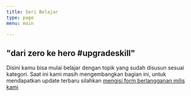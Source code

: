 ```yaml
---
title: Seri Belajar
type: page
menu: main

---
```


## "dari zero ke hero #upgradeskill"

Disini kamu bisa mulai belajar dengan topik yang sudah disusun sesuai kategori. Saat ini kami masih mengembangkan bagian ini, untuk mendapatkan update terbaru silahkan [mengisi form berlangganan milis kami](https://mailchi.mp/57aa88af0d0f/inacode-indonesia)